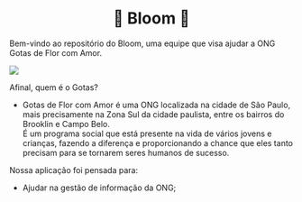 <h1 align="center">🌸 Bloom 🌸</h1>

<p>Bem-vindo ao repositório do Bloom, uma equipe que visa ajudar a ONG Gotas de Flor com Amor.
</p>

![](https://i.imgur.com/waxVImv.png)

<p>Afinal, quem é o Gotas?</p>

- Gotas de Flor com Amor é uma ONG localizada na cidade de São Paulo, mais precisamente na Zona Sul da cidade paulista, entre os bairros do Brooklin e Campo Belo.<br>É um programa social que está presente na vida de vários jovens e crianças, fazendo a diferença e proporcionando a chance que eles tanto precisam para se tornarem seres humanos de sucesso.

<p>Nossa aplicação foi pensada para:</p> 

- Ajudar na gestão de informação da ONG;

